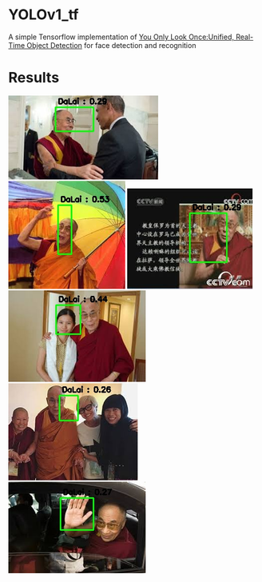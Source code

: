 # YOLOv1_tf
A simple Tensorflow implementation of [You Only Look Once:Unified, Real-Time Object Detection](https://arxiv.org/pdf/1506.02640.pdf) 
for face detection and recognition
# Results
![](/some_tests/108.jpg)  ![](/some_tests/109.jpg)
![](/some_tests/126.jpg)  ![](/some_tests/152.jpg)
![](/some_tests/171.jpg)  ![](/some_tests/173.jpg)
